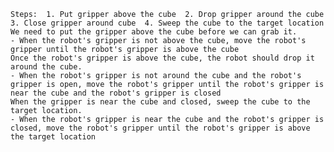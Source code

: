
    Steps:  1. Put gripper above the cube  2. Drop gripper around the cube  3. Close gripper around cube  4. Sweep the cube to the target location
    We need to put the gripper above the cube before we can grab it.
    - When the robot's gripper is not above the cube, move the robot's gripper until the robot's gripper is above the cube
    Once the robot's gripper is above the cube, the robot should drop it around the cube.
    - When the robot's gripper is not around the cube and the robot's gripper is open, move the robot's gripper until the robot's gripper is near the cube and the robot's gripper is closed
    When the gripper is near the cube and closed, sweep the cube to the target location.
    - When the robot's gripper is near the cube and the robot's gripper is closed, move the robot's gripper until the robot's gripper is above the target location